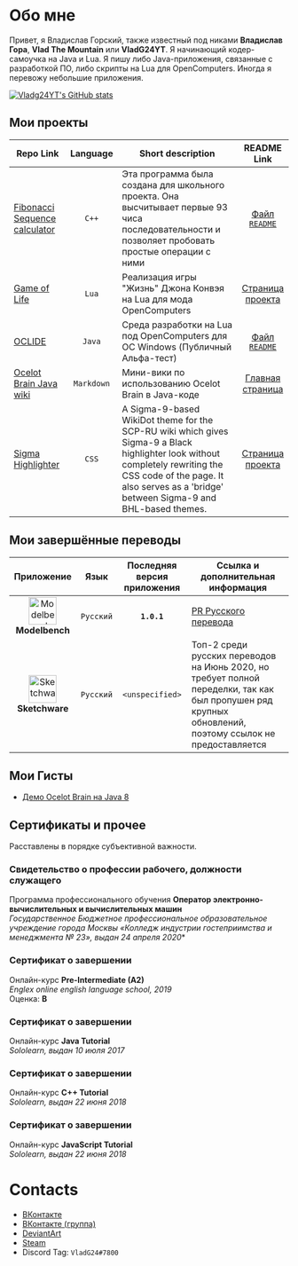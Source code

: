 # Обо мне

Привет, я Владислав Горский, также известный под никами **Владислав Гора**, **Vlad The Mountain** или **VladG24YT**. Я начинающий кодер-самоучка на Java и Lua. Я пишу либо Java-приложения, связанные с разработкой ПО, либо скрипты на Lua для OpenComputers. Иногда я перевожу небольшие приложения.

[![Vladg24YT's GitHub stats](https://github-readme-stats.vercel.app/api?username=Vladg24YT&include_all_commits=true&show_icons=true&theme=gruvbox)](https://github.com/anuraghazra/github-readme-stats)

## Мои проекты

| Repo Link | Language | Short description | README Link |
| --- | :----: | --- | :---: |
| [Fibonacci Sequence calculator](https://github.com/Vladg24YT/Fibonacci-Sequence-calculator) | `C++` | Эта программа была создана для школьного проекта. Она высчитывает первые 93 чиса последовательности и позволяет пробовать простые операции с ними | [Файл `README`](https://github.com/Vladg24YT/Fibonacci-Sequence-calculator/blob/master/README.md) |
| [Game of Life](https://github.com/Vladg24YT/Game-Of-Life) | `Lua` | Реализация игры "Жизнь" Джона Конвэя на Lua для мода OpenComputers | [Страница проекта](https://vladg24yt.github.io/Game-Of-Life) |
| [OCLIDE](https://github.com/Vladg24YT/Oclide) | `Java` | Среда разработки на Lua под OpenComputers для ОС Windows (Публичный Альфа-тест) | [Файл `README`](https://github.com/Vladg24YT/OCLIDE/blob/master/README.md) |
| [Ocelot Brain Java wiki](https://github.com/Vladg24YT/Ocelot-Java-Wiki) | `Markdown` | Мини-вики по использованию Ocelot Brain в Java-коде | [Главная страница](https://vladg24yt.github.io/Ocelot-Java-Wiki/en/index) |
| [Sigma Highlighter](https://github.com/Vladg24YT/Sigma-Highlighter) | `CSS` | A Sigma-9-based WikiDot theme for the SCP-RU wiki which gives Sigma-9 a Black highlighter look without completely rewriting the CSS code of the page. It also serves as a 'bridge' between Sigma-9 and BHL-based themes. | [Страница проекта](https://vladg24yt.github.io/Sigma-Highlighter) |

## Мои завершённые переводы

| Приложение | Язык | Последняя версия приложения | Ссылка и дополнительная информация |
| :---: | :----: | :---: | --- |
| <img align="center" alt="Modelbench" src="https://raw.githubusercontent.com/Nimikita/Modelbench/master/options/windows/icons/icon.ico" width="50" height="50"><b>Modelbench</b> | `Русский` | **`1.0.1`** | [PR Русского перевода](https://github.com/Nimikita/Modelbench/pull/1)
| <img align="center" alt="Sketchware" src="https://raw.githubusercontent.com/sketchware/sketchware.github.io/master/img/logo.png" width="50" height="50"><b>Sketchware</b> | `Русский` | `<unspecified>` | Топ-2 среди русских переводов на Июнь 2020, но требует полной переделки, так как был пропушен ряд крупных обновлений, поэтому ссылок не предоставляется |

## Мои Гисты
* [Демо Ocelot Brain на Java 8](https://gist.github.com/Vladg24YT/dcbb1ed68658122f21e8edcf32f0db6d)

## Сертификаты и прочее
Расставлены в порядке субъективной важности.

### Свидетельство о профессии рабочего, должности служащего
Программа профессионального обучения **Оператор электронно-вычислительных и вычислительных машин**  
*Государственное Бюджетное профессиональное образовательное учреждение города Москвы «Колледж индустрии гостеприимства и менеджмента № 23», выдан 24 апреля 2020**  

### Сертификат о завершении
Онлайн-курс **Pre-Intermediate (A2)**  
*Englex online english language school, 2019*  
Оценка: **B**
  
### Сертификат о завершении
Онлайн-курс **Java Tutorial**  
*Sololearn, выдан 10 июля 2017*
  
### Сертификат о завершении
Онлайн-курс **C++ Tutorial**  
*Sololearn, выдан 22 июня 2018*
  
### Сертификат о завершении
Онлайн-курс **JavaScript Tutorial**  
*Sololearn, выдан 22 июня 2018*

# Contacts

- [ВКонтакте](https://vk.com/vladg24yt)
- [ВКонтакте (группа)](https://vk.com/ru_vtm_app)
- [DeviantArt](https://www.deviantart.com/vladg24yt)
- [Steam](https://steamcommunity.com/id/vladg24yt)
- Discord Tag: `VladG24#7800`
